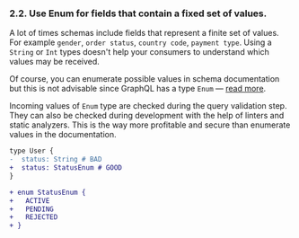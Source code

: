 ### <a name="rule-2.2"></a> 2.2. Use Enum for fields that contain a fixed set of values.

A lot of times schemas include fields that represent a finite set of values. For example `gender`, `order status`, `country code`, `payment type`. Using a `String` or `Int` types doesn't help your consumers to understand which values may be received.

Of course, you can enumerate possible values in schema documentation but this is not advisable since GraphQL has a type `Enum` — [read more](../types/README.md#enumeration-types).

Incoming values of `Enum` type are checked during the query validation step. They can also be checked during development with the help of linters and static analyzers. This is the way more profitable and secure than enumerate values in the documentation.

```diff
type User {
-  status: String # BAD
+  status: StatusEnum # GOOD
}

+ enum StatusEnum {
+   ACTIVE
+   PENDING
+   REJECTED
+ }
```